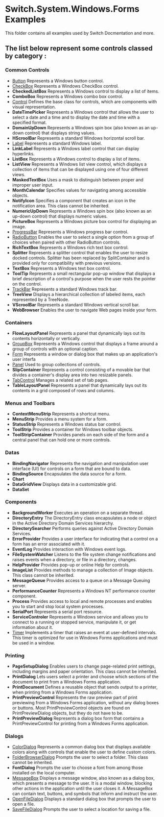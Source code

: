 # Switch.System.Windows.Forms Examples

This folder contains all examples used by Switch Docmentation and more.

## The list below represent some controls classed by category :

### Common Controls

* [Button](./Button) Represents a Windows button control.
* [CheckBox](./CheckBox) Represents a Windows CheckBox control.
* **CheckedListBox** Represents a Windows control to display a list of items.
* **ComboBox** Represents a Windows combo box control.
* [Control](./Control) Defines the base class for controls, which are components with visual representation.
* **DateTimePicker** Represents a Windows control that allows the user to select a date and a time and to display the date and time with a specified format.
* **DomainUpDown** Represents a Windows spin box (also known as an up-down control) that displays string values.
* **HScroolBar** Represents a standard Windows horizontal scroll bar.
* [Label](./Label) Represents a standard Windows label.
* **LinkLabel** Represents a Windows label control that can display hyperlinks.
* **ListBox** Represents a Windows control to display a list of items.
* **ListView** Represents a Windows list view control, which displays a collection of items that can be displayed using one of four different views.
* **MaskedTextBox** Uses a mask to distinguish between proper and improper user input.
* **MonthCalendar** Specifies values for navigating among accessible objects.
* **NotifyIcon** Specifies a component that creates an icon in the notification area. This class cannot be inherited.
* **NumericUpDown** Represents a Windows spin box (also known as an up-down control) that displays numeric values.
* **PictureBox** Represents a Windows picture box control for displaying an image.
* [ProgressBar](./ProgressBar) Represents a Windows progress bar control.
* [RadioButton](./RadioButton) Enables the user to select a single option from a group of choices when paired with other RadioButton controls.
* **RichTextBox** Represents a Windows rich text box control.
* **Splitter** Represents a splitter control that enables the user to resize docked controls. Splitter has been replaced by SplitContainer and is provided only for compatibility with previous versions.
* **TextBox** Represents a Windows text box control.
* **ToolTip** Represents a small rectangular pop-up window that displays a brief description of a control's purpose when the user rests the pointer on the control.
* [TrackBar](./TrackBar) Represents a standard Windows track bar.
* **TreeView** Displays a hierarchical collection of labeled items, each represented by a TreeNode.
* **VScroolBar** Represents a standard Windows vertical scroll bar.
* **WebBrowser** Enables the user to navigate Web pages inside your form.

### Containers

* **FlowLayoutPanel** Represents a panel that dynamically lays out its contents horizontally or vertically.
* [GroupBox](./GroupBox) Represents a Windows control that displays a frame around a group of controls with an optional caption.
* [Form](./Form) Represents a window or dialog box that makes up an application's user interfa
* [Panel](./Panel) Used to group collections of controls.
* **SlipContainer** Represents a control consisting of a movable bar that divides a container's display area into two resizable panels.
* [TabControl](./TabControl) Manages a related set of tab pages.
* **TableLayoutPanel** Represents a panel that dynamically lays out its contents in a grid composed of rows and columns.

### Menus and Toolbars

* **ContextMenuStrip** Represents a shortcut menu.
* **MenuStrip** Provides a menu system for a form.
* **StatusStrip** Represents a Windows status bar control.
* **ToolStrip** Provides a container for Windows toolbar objects.
* **ToolStripContainer** Provides panels on each side of the form and a central panel that can hold one or more controls.

### Datas

* **BindingNavigator** Represents the navigation and manipulation user interface (UI) for controls on a form that are bound to data.
* **BindingSource** Encapsulates the data source for a form.
* **Chart** 
* **DataGridView** Displays data in a customizable grid.
* **DataSet** 

### Components

* **BackgroundWorker** Executes an operation on a separate thread.
* **DirectoryEntry** The DirectoryEntry class encapsulates a node or object in the Active Directory Domain Services hierarchy.
* **DirectorySearcher** Performs queries against Active Directory Domain Services.
* **ErrorProvider** Provides a user interface for indicating that a control on a form has an error associated with it.
* **EventLog** Provides interaction with Windows event logs.
* **FileSystemWatcher** Listens to the file system change notifications and raises events when a directory, or file in a directory, changes.
* **HelpProvider** Provides pop-up or online Help for controls.
* **ImageList** Provides methods to manage a collection of Image objects. This class cannot be inherited.
* **MessageQueue** Provides access to a queue on a Message Queuing server.
* **PerformanceCounter** Represents a Windows NT performance counter component.
* **Process** Provides access to local and remote processes and enables you to start and stop local system processes.
* **SerialPort** Represents a serial port resource.
* **ServiceControler** Represents a Windows service and allows you to connect to a running or stopped service, manipulate it, or get information about it.
* [Timer](./Timer) Implements a timer that raises an event at user-defined intervals. This timer is optimized for use in Windows Forms applications and must be used in a window.

### Printing

* **PageSetupDialog** Enables users to change page-related print settings, including margins and paper orientation. This class cannot be inherited.
* **PrintDialog** Lets users select a printer and choose which sections of the document to print from a Windows Forms application.
* **PrintDocument** Defines a reusable object that sends output to a printer, when printing from a Windows Forms application.
* **PrintPreviewControl** Represents the raw preview part of print previewing from a Windows Forms application, without any dialog boxes or buttons. Most PrintPreviewControl objects are found on PrintPreviewDialog objects, but they do not have to be.
* **PrintPreviewDialog** Represents a dialog box form that contains a PrintPreviewControl for printing from a Windows Forms application.

### Dialogs

* [ColorDialog](./ColorDialog) Represents a common dialog box that displays available colors along with controls that enable the user to define custom colors.
* [FolderBrowserDialog](./FolderBrowserDialog) Prompts the user to select a folder. This class cannot be inherited.
* **FontDialog** Prompts the user to choose a font from among those installed on the local computer.
* [MessageBox](./MessageBox) Displays a message window, also known as a dialog box, which presents a message to the user. It is a modal window, blocking other actions in the application until the user closes it. A MessageBox can contain text, buttons, and symbols that inform and instruct the user.
* [OpenFileDialog](./OpenFileDialog) Displays a standard dialog box that prompts the user to open a file.
* [SaveFileDialog](./SaveFileDialog) Prompts the user to select a location for saving a file.